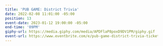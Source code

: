 ```yaml
---
title: 'PUB GAME: District Trivia'
date: 2022-02-08 11:01:00 -05:00
position: 13
event-date: 2023-01-12 19:00:00 -05:00
end-time: '09PM'
giphy-url: https://media.giphy.com/media/APDFlaP8poxD9DV1PM/giphy.gif
event-url: https://www.eventbrite.com/e/pub-game-district-trivia-tickets-491269078037
---
```


